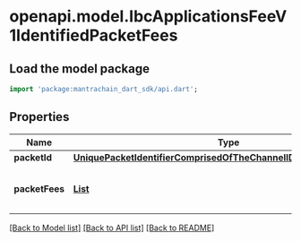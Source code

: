 # openapi.model.IbcApplicationsFeeV1IdentifiedPacketFees

## Load the model package
```dart
import 'package:mantrachain_dart_sdk/api.dart';
```

## Properties
Name | Type | Description | Notes
------------ | ------------- | ------------- | -------------
**packetId** | [**UniquePacketIdentifierComprisedOfTheChannelIDPortIDAndSequence**](UniquePacketIdentifierComprisedOfTheChannelIDPortIDAndSequence.md) |  | [optional] 
**packetFees** | [**List<PacketFeeContainsICS29RelayerFeesRefundAddressAndOptionalListOfPermittedRelayers>**](PacketFeeContainsICS29RelayerFeesRefundAddressAndOptionalListOfPermittedRelayers.md) |  | [optional] [default to const []]

[[Back to Model list]](../README.md#documentation-for-models) [[Back to API list]](../README.md#documentation-for-api-endpoints) [[Back to README]](../README.md)


